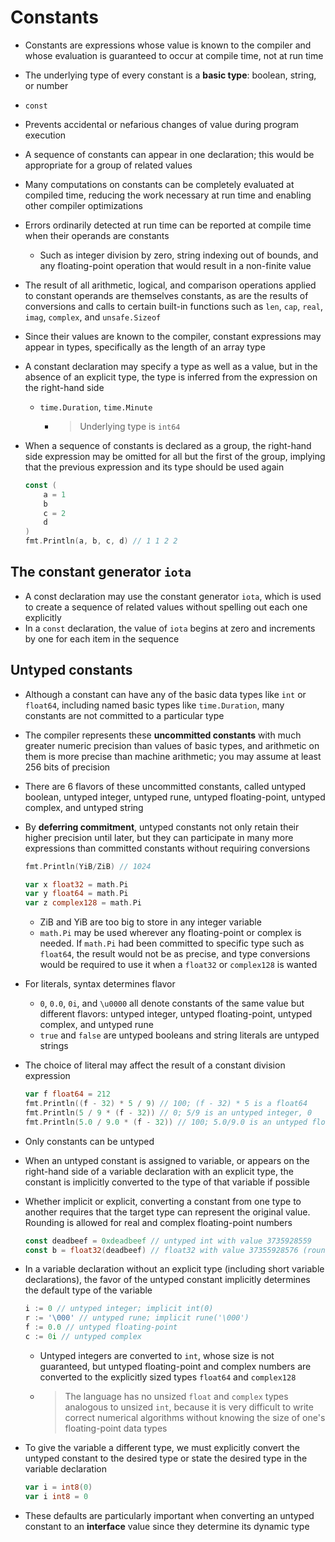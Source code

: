 # Constants
- Constants are expressions whose value is known to the compiler and whose evaluation is guaranteed to occur at compile time, not at run time
- The underlying type of every constant is a **basic type**: boolean, string, or number
- `const`
- Prevents accidental or nefarious changes of value during program execution
- A sequence of constants can appear in one declaration; this would be appropriate for a group of related values
- Many computations on constants can be completely evaluated at compiled time, reducing the work necessary at run time and enabling other compiler optimizations
- Errors ordinarily detected at run time can be reported at compile time when their operands are constants
    - Such as integer division by zero, string indexing out of bounds, and any floating-point operation that would result in a non-finite value
- The result of all arithmetic, logical, and comparison operations applied to constant operands are themselves constants, as are the results of conversions and calls to certain built-in functions such as `len`, `cap`, `real`, `imag`, `complex`, and `unsafe.Sizeof`
- Since their values are known to the compiler, constant expressions may appear in types, specifically as the length of an array type
- A constant declaration may specify a type as well as a value, but in the absence of an explicit type, the type is inferred from the expression on the right-hand side
    - `time.Duration`, `time.Minute`
        - > Underlying type is `int64`
- When a sequence of constants is declared as a group, the right-hand side expression may be omitted for all but the first of the group, implying that the previous expression and its type should be used again

    ```go
    const (
        a = 1
        b
        c = 2 
        d
    )
    fmt.Println(a, b, c, d) // 1 1 2 2
    ```

## The constant generator `iota`
- A const declaration may use the constant generator `iota`, which is used to create a sequence of related values without spelling out each one explicitly
- In a `const` declaration, the value of `iota` begins at zero and increments by one for each item in the sequence
## Untyped constants
- Although a constant can have any of the basic data types like `int` or `float64`, including named basic types like `time.Duration`, many constants are not committed to a particular type
- The compiler represents these **uncommitted constants** with much greater numeric precision than values of basic types, and arithmetic on them is more precise than machine arithmetic; you may assume at least 256 bits of precision
- There are 6 flavors of these uncommitted constants, called untyped boolean, untyped integer, untyped rune, untyped floating-point, untyped complex, and untyped string
- By **deferring commitment**, untyped constants not only retain their higher precision until later, but they can participate in many more expressions than committed constants without requiring conversions
  
    ```go
    fmt.Println(YiB/ZiB) // 1024

    var x float32 = math.Pi
    var y float64 = math.Pi
    var z complex128 = math.Pi
    ```

    - ZiB and YiB are too big to store in any integer variable
    - `math.Pi` may be used wherever any floating-point or complex is needed. If `math.Pi` had been committed to specific type such as `float64`, the result would not be as precise, and type conversions would be required to use it when a `float32` or `complex128` is wanted
- For literals, syntax determines flavor
    - `0`, `0.0`, `0i`, and `\u0000` all denote constants of the same value but different flavors: untyped integer, untyped floating-point, untyped complex, and untyped rune
    - `true` and `false` are untyped booleans and string literals are untyped strings
- The choice of literal may affect the result of a constant division expression

    ```go
    var f float64 = 212
    fmt.Println((f - 32) * 5 / 9) // 100; (f - 32) * 5 is a float64
    fmt.Println(5 / 9 * (f - 32)) // 0; 5/9 is an untyped integer, 0
    fmt.Println(5.0 / 9.0 * (f - 32)) // 100; 5.0/9.0 is an untyped float
    ```

- Only constants can be untyped
- When an untyped constant is assigned to variable, or appears on the right-hand side of a variable declaration with an explicit type, the constant is implicitly converted to the type of that variable if possible
- Whether implicit or explicit, converting a constant from one type to another requires that the target type can represent the original value. Rounding is allowed for real and complex floating-point numbers

    ```go
    const deadbeef = 0xdeadbeef // untyped int with value 3735928559
    const b = float32(deadbeef) // float32 with value 37355928576 (rounded up)
    ```

- In a variable declaration without an explicit type (including short variable declarations), the favor of the untyped constant implicitly determines the default type of the variable

    ```go
    i := 0 // untyped integer; implicit int(0)
    r := '\000' // untyped rune; implicit rune('\000')
    f := 0.0 // untyped floating-point
    c := 0i // untyped complex
    ```

    - Untyped integers are converted to `int`, whose size is not guaranteed, but untyped floating-point and complex numbers are converted to the explicitly sized types `float64` and `complex128`
    - > The language has no unsized `float` and `complex` types analogous to unsized `int`, because it is very difficult to write correct numerical algorithms without knowing the size of one's floating-point data types
- To give the variable a different type, we must explicitly convert the untyped constant to the desired type or state the desired type in the variable declaration

    ```go
    var i = int8(0)
    var i int8 = 0
    ```

- These defaults are particularly important when converting an untyped constant to an **interface** value since they determine its dynamic type